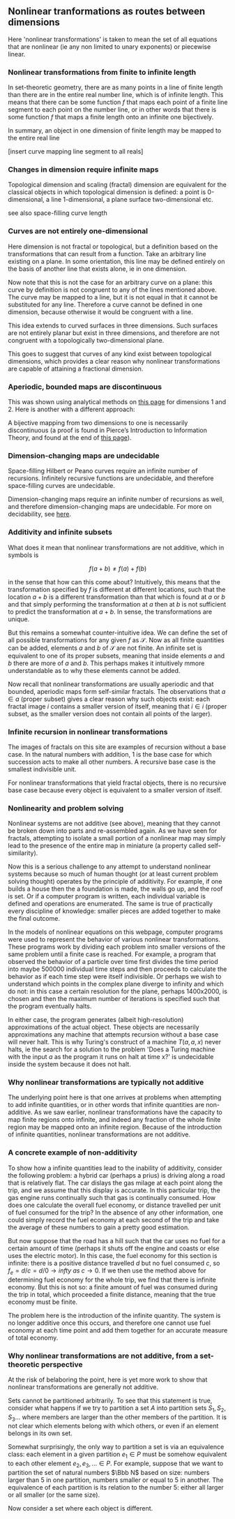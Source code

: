 ## Nonlinear tranformations as routes between dimensions

Here 'nonlinear transformations' is taken to mean the set of all equations that are nonlinear (ie any non limited to unary exponents) or piecewise linear.

### Nonlinear transformations from finite to infinite length

In set-theoretic geometry, there are as many points in a line of finite length than there are in the entire real number line, which is of infinite length.  This means that there can be some function $f$ that maps each point of a finite line segment to each point on the number line, or in other words that there is some function $f$ that maps a finite length onto an infinite one bijectively.  


In summary, an object in one dimension of finite length may be mapped to the entire real line 

[insert curve mapping line segment to all reals]



### Changes in dimension require infinite maps

Topological dimension and scaling (fractal) dimension are equivalent for the classical objects in which topological dimension is defined: a point is 0-dimensional, a line 1-dimensional, a plane surface two-dimensional etc. 

see also space-filling curve length

### Curves are not entirely one-dimensional

Here dimension is not fractal or topological, but a definition based on the transformations that can result from a function.  Take an arbitrary line existing on a plane.  In some orientation, this line may be defined entirely on the basis of another line that exists alone, ie in one dimension.  

Now note that this is not the case for an arbitrary curve on a plane: this curve by definition is not congruent to any of the lines mentioned above. The curve may be mapped to a line, but it is not equal in that it cannot be substituted for any line.  Therefore a curve cannot be defined in one dimension, because otherwise it would be congruent with a line.

This idea extends to curved surfaces in three dimensions.  Such surfaces are not entirely planar but exist in three dimensions, and therefore are not congruent with a topologically two-dimensional plane. 

This goes to suggest that curves of any kind exist between topological dimensions, which provides a clear reason why nonlinear transformations are capable of attaining a fractional dimension.

### Aperiodic, bounded maps are discontinuous

This was shown using analytical methods on [this page](/most-discontinuous.md) for dimensions 1 and 2.  Here is another with a different approach:

A bijective mapping from two dimensions to one is necessarily discontinuous (a proof is found in Pierce’s Introduction to Information Theory, and found at the end of [this page](/neural-networks.md)).  


### Dimension-changing maps are undecidable 

Space-filling Hilbert or Peano curves require an infinite number of recursions.  Infinitely recursive functions are undecidable, and therefore space-filling curves are undecidable.  

Dimension-changing maps require an infinite number of recursions as well, and therefore dimension-changing maps are undecidable. For more on decidability, see [here](/solvable-periodicity.md).


### Additivity and infinite subsets

What does it mean that nonlinear transformations are not additive, which in symbols is

$$
f(a+b) \neq f(a) + f(b)
$$

in the sense that how can this come about?  Intuitively, this means that the transformation specified by $f$ is different at different locations, such that the location $a+b$ is a different transformation than that which is found at $a$ or $b$ and that simply performing the transformation at $a$ then at $b$ is not sufficient to predict the transformation at $a+b$.  In sense, the transformations are unique.

But this remains a somewhat counter-intuitive idea. We can define the set of all possible transformations for any given $f$ as $\mathscr S$.  Now as all finite quantities can be added, elements $a$ and $b$ of $\mathscr S$ are not finite.  An infinite set is equivalent to one of its proper subsets, meaning that inside elements $a$ and $b$ there are more of $a$ and $b$.  This perhaps makes it intuitively mmore understandable as to why these elements cannot be added.

Now recall that nonlinear transformations are usually aperiodic and that bounded, aperiodic maps form self-similar fractals. The observations that $a \in a$ (proper subset) gives a clear reason why such objects exist: each fractal image $i$ contains a smaller version of itself, meaning that $i \in i$ (proper subset, as the smaller version does not contain all points of the larger).  

### Infinite recursion in nonlinear transformations

The images of fractals on this site are examples of recursion without a base case.  In the natural numbers with addition, 1 is the base case for which succession acts to make all other numbers.  A recursive base case is the smallest indivisible unit. 

For nonlinear transformations that yield fractal objects, there is no recursive base case because every object is equivalent to a smaller version of itself. 

### Nonlinearity and problem solving

Nonlinear systems are not additive (see above), meaning that they cannot be broken down into parts and re-assembled again.  As we have seen for fractals, attempting to isolate a small portion of a nonlinear map may simply lead to the presence of the entire map in miniature (a property called self-similarity).  

Now this is a serious challenge to any attempt to understand nonlinear systems because so much of human thought (or at least current problem solving thought) operates by the principle of additivity.  For example, if one builds a house then the a foundation is made, the walls go up, and the roof is set.  Or if a computer program is written, each individual variable is defined and operations are enumerated.  The same is true of practically every discipline of knowledge: smaller pieces are added together to make the final outcome.  

In the models of nonlinear equations on this webpage, computer programs were used to represent the behavior of various nonlinear transformations.  These programs work by dividing each problem into smaller versions of the same problem until a finite case is reached.  For example, a program that observed the behavior of a particle over time first divides the time period into maybe 500000 individual time steps and then proceeds to calculate the behavior as if each time step were itself indivisible.  Or perhaps we wish to understand which points in the complex plane diverge to infinity and which do not: in this case a certain resolution for the plane, perhaps 1400x2000, is chosen and then the maximum number of iterations is specified such that the program eventually halts. 

In either case, the program generates (albeit high-resolution) approximations of the actual object.  These objects are necessarily approximations any machine that attempts recursion without a base case will never halt.  This is why Turing's construct of a machine $T(a, a, x)$ never halts, ie the search for a solution to the problem 'Does a Turing machine with the input $a$ as the program it runs on halt at time x?' is undecidable inside the system because it does not halt.

### Why nonlinear transformations are typically not additive

The underlying point here is that one arrives at problems when attempting to add infinite quantities, or in other words that infinite quantities are non-additive.  As we saw earlier, nonlinear transformations have the capacity to map finite regions onto infinite, and indeed any fraction of the whole finite region may be mapped onto an infinite region.  Because of the introduction of infinite quantities, nonlinear transformations are not additive. 

### A concrete example of non-additivity

To show how a infinite quantities lead to the inability of additivity, consider the following problem: a hybrid car (perhaps a prius) is driving along a road that is relatively flat.  The car dislays the gas milage at each point along the trip, and we assume that this display is accurate.  In this particular trip, the gas engine runs continually such that gas is continually consumed.  How does one calculate the overall fuel economy, or distance travelled per unit of fuel consumed for the trip?  In the absence of any other information, one could simply record the fuel economy at each second of the trip and take the average of these numbers to gain a pretty good estimation. 

But now suppose that the road has a hill such that the car uses no fuel for a certain amount of time (perhaps it shuts off the engine and coasts or else uses the electric motor).  In this case, the fuel economy for this section is infinite: there is a positive distance travelled $d$ but no fuel consumed $c$, so $f_e = d/c = d/0 \to infty \; as \; c\to 0$.  If we then use the method above for determining fuel economy for the whole trip, we find that there is infinite economy.  But this is not so: a finite amount of fuel was consumed during the trip in total, which proceeded a finite distance, meaning that the true economy must be finite.  

The problem here is the introduction of the infinite quantity. The system is no longer additive once this occurs, and therefore one cannot use fuel economy at each time point and add them together for an accurate measure of total economy.  

### Why nonlinear transformations are not additive, from a set-theoretic perspective

At the risk of belaboring the point, here is yet more work to show that nonlinear transformations are generally not additive.

Sets cannot be partitioned arbitrarily.  To see that this statement is true, consider what happens if we try to partition a set $A$ into partition sets $S_1, S_2, S_3 ...$ where members are larger than the other members of the partition.  It is not clear which elements belong with which others, or even if an element belongs in its own set.

Somewhat surprisingly, the only way to partition a set is via an equivalence class: each element in a given partition $e_1 \in P$ must be somehow equivalent to each other element $e_2, e_3, ... \in P$.  For example, suppose that we want to partition the set of natural numbers $\Bbb N$ based on size: numbers larger than 5 in one partition, numbers smaller or equal to 5 in another.  The equivalence of each partition is its relation to the number 5: either all larger or all smaller (or the same size). 

Now consider a set where each object is different.  














